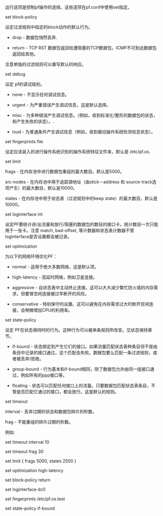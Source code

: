 运行选项是控制pf操作的选择。这些选项在pf.conf中使用set指定。 



set block-policy 

设定过滤规则中指定的block动作的默认行为。 

+ drop - 数据包悄然丢弃. 

+ return - TCP RST 数据包返回给遭阻塞的TCP数据包，ICMP不可到达数据包返回给其他。 

注意单独的过滤规则可以重写默认的响应。 



set debug 

设定 pf的调试级别。 

+ none - 不显示任何调试信息。 

+ urgent - 为严重错误产生调试信息，这是默认选择。 

+ misc - 为多种错误产生调试信息。（例如，收到标准化/整形的数据包的状态，和产生失败的状态）。. 

+ loud - 为普通条件产生调试信息（例如，收到被动操作系统检测信息状态）。 



set fingerprints file 

设定应该装入的进行操作系统识别的操作系统特征文件来，默认是 /etc/pf.os. 



set limit 

frags - 在内存池中进行数据包重组的最大数目。默认是5000。 

src-nodes - 在内存池中用于追踪源地址（由stick－address 和 source-track选项产生）的最大数目，默认是10000。 

states - 在内存池中用于状态表（过滤规则中的keep state）的最大数目，默认是10000。 



set loginterface int 

设定PF要统计进/出流量和放行/阻塞的数据包的数目的接口卡。统计数目一次只能用于一张卡。注意 match, bad-offset, 等计数器和状态表计数器不管 loginterface是否设置都会被记录。 



set optimization 

为以下的网络环境优化PF： 

+ normal - 适用于绝大多数网络，这是默认项。 

+ high-latency - 高延时网络，例如卫星连接。 

+ aggressive - 自状态表中主动终止连接。这可以大大减少繁忙防火墙的内存需求，但要冒空闲连接被过早断开的风险。 

+ conservative - 特别保守的设置。这可以避免在内存需求过大时断开空闲连接，会稍微增加CPU的利用率。 



set state-policy 

设定 PF在状态保持时的行为。这种行为可以被单条规则所改变。见状态保持章节。 

+ if-bound - 状态绑定到产生它们的接口。如果流量匹配状态表种条目但不是由条目中记录的接口通过，这个匹配会失败。数据包要么匹配一条过滤规则，或者被丢弃/拒绝。 

+ group-bound - 行为基本和if-bound相同，除了数据包允许由同一组接口通过，例如所有的ppp接口等。 

+ floating - 状态可以匹配任何接口上的流量。只要数据包匹配状态表条目，不管是否匹配它通过的接口，都会放行。这是默认的规则。 



set timeout 

interval - 丢弃过期的状态和数据包碎片的秒数。 

frag - 不能重组的碎片过期的秒数。 



例如: 



set timeout interval 10 

set timeout frag 30 

set limit { frags 5000, states 2500 } 

set optimization high-latency 

set block-policy return 

set loginterface dc0 

set fingerprints /etc/pf.os.test 

set state-policy if-bound 


